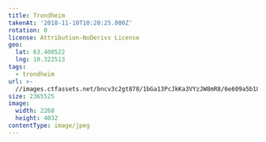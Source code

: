 ```yaml
---
title: Trondheim
takenAt: '2018-11-10T10:20:25.000Z'
rotation: 0
license: Attribution-NoDerivs License
geo:
  lat: 63.400522
  lng: 10.322513
tags:
  - trondheim
url: >-
  //images.ctfassets.net/bncv3c2gt878/1bGa13PcJkKa3VYzJW8mR8/6e609a5b185a29ff3dc717add3f48ce2/trondheim_45762157292_o
size: 2365525
image:
  width: 2268
  height: 4032
contentType: image/jpeg
---
```


